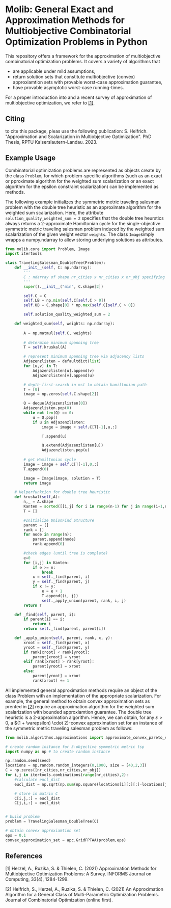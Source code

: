 # Molib: General Exact and Approximation Methods for Multiobjective Combinatorial Optimization Problems in Python

This repository offers a framework for the approximation of multiobjective combinatorial optimization problems. 
It covers a variety of algorithms that
- are applicable under mild assumptions,
- return solution sets that constitute multiobjective (convex) approxiamtion sets with provable worst-case approximation guarantee,
- have provable asymptotic worst-case running-times.


For a proper introduction into and a recent survey of approximation of multiobjective optimization, we refer to [[1]](#1).

##  Citing

to cite this package, pleas use the following publication:
S. Helfrich. "Approximation and Scalarization in Multiobjective Optimization". PhD Thesis, RPTU Kaiserslautern-Landau. 2023.

## Example Usage

Combinatorial optimization problems are represented as objects create by the class ```Problem```, for which problem-specific algorithms (such as an exact or pproximate algorithm for the weighted sum scalarization or an exact algorithm for the  epsilon constraint scalarization) can be implemented as methods.

The following example initializes the symmetric metric traveling salesman problem with the double tree heuristic as an approximate algorithm for the weighted sum scalarization. Here, the attribute ```solution_quality_weighted_sum = 2``` specifies that the double tree heurstics always returns a 2-approximate Hamiltonian cycle for the single-objective symmetric metric traveling salesman problem induced by the weighted sum scalarization of the given weight vector ```weights```. The class ```Image```simply wrapps a numpy.ndarray to allow storing underlying solutions as attributes.

```python
from molib.core import Problem, Image
import itertools

class TravelingSalesman_DoubleTree(Problem):
    def __init__(self, C: np.ndarray):
        '''
        C : ndarray of shape nr_cities x nr_cities x nr_obj specifying the distance matrices
        '''        
        super().__init__("min", C.shape[2])

        self.C = C
        self.LB = np.min(self.C[self.C > 0])
        self.UB = C.shape[0] * np.max(self.C[self.C > 0])

        self.solution_quality_weighted_sum = 2

    def weighted_sum(self, weights: np.ndarray):
 
        A = np.matmul(self.C, weights)
 
        # determine minimum spanning tree
        T = self.kruskal(A)

        # represent minimum spanning tree via adjacency lists 
        Adjazenzlisten = defaultdict(list)
        for [u,v] in T:
            Adjazenzlisten[u].append(v)
            Adjazenzlisten[v].append(u)

        # depth-first-search in mst to obtain hamiltonian path
        T = [0]
        image = np.zeros(self.C.shape[2])

        Q = deque(Adjazenzlisten[0])
        Adjazenzlisten.pop(0)            
        while not len(Q) == 0:
            u = Q.pop()
            if u in Adjazenzlisten:
                image = image + self.C[T[-1],u,:]

                T.append(u)

                Q.extend(Adjazenzlisten[u])
                Adjazenzlisten.pop(u)                
        
        # get Hamiltonian cycle 
        image = image + self.C[T[-1],0,:]
        T.append(0)

        image = Image(image, solution = T)
        return image

    # Helperfunktion for double tree heuristic
    def kruskal(self,A):
        n,_ = A.shape
        Kanten = sorted([[i,j] for i in range(n-1) for j in range(i+1,n)], key=lambda item: A[item[0]][item[1]])
        T = []

        #Initialize UnionFind Structure
        parent = []
        rank = []
        for node in range(n):
            parent.append(node)
            rank.append(0)

        #check edges (until tree is complete)
        e=0
        for [i,j] in Kanten:
            if e >= n:
                break
            x = self._find(parent, i)
            y = self._find(parent, j)
            if x != y:
                e = e + 1
                T.append((i, j))
                self._apply_union(parent, rank, i, j)
        return T

    def _find(self, parent, i):
        if parent[i] == i:
            return i
        return self._find(parent, parent[i])

    def _apply_union(self, parent, rank, x, y):
        xroot = self._find(parent, x)
        yroot = self._find(parent, y)
        if rank[xroot] < rank[yroot]:
            parent[xroot] = yroot
        elif rank[xroot] > rank[yroot]:
            parent[yroot] = xroot
        else:
            parent[yroot] = xroot
            rank[xroot] += 1
```

All implemented general approximation methods require an object of the class Problem with an implementation of the appropriate scalarization. For example, the general method to obtain convex approximation sets as prented in [[2]](#2) require an approximation algorithm for the weighted sum scalarization with bounded approxiamtion guarantee. The double tree heuristic is a 2-approximation algorithm. Hence, we can obtain, for any $\varepsilon > 0$, a $(1 + \varepsilon) \cdot 2)-convex approximation set for an instance of the symmetric metric traveling salesman problem as follows:

```python
from molib.algorithms.approximations import approximate_convex_pareto_set as apc

# create random instance for 3-objective symmetric metric tsp
import numpy as np # to create random instance

np.random.seed(seed)
locations = np.random.random_integers(0,1000, size = [40,2,3])
C = np.zeros([nr_cities,nr_cities,nr_obj])
for i,j in itertools.combinations(range(nr_cities),2):
    #calculate eucl_dist
    eucl_dist = np.sqrt(np.sum(np.square(locations[i][:][:]-locations[j][:][:]),0))

    # store in matrix C
    C[i,j,:] = eucl_dist
    C[j,i,:] = eucl_dist


# build problem
problem = TravelingSalesman_DoubleTree(C)

# obtain convex approxiamtion set
eps = 0.1
convex_approximation_set = apc.GridFPTAA(problem,eps)

```

## References
<a id="1">[1]</a> 
Herzel, A., Ruzika, S. & Thielen, C. (2021) 
Approximation Methods for Multiobjective Optimization Problems: A Survey. 
INFORMS Journal on Computing, 33(4), 1284-1299.

<a id="2">[2]</a> 
Helfrich, S., Herzel, A., Ruzika, S. & Thielen, C. (2021) 
An Approximation Algorithm for a General Class of Multi-Parametric Optimization Problems. 
Journal of Combinatorial Optimization (online first).